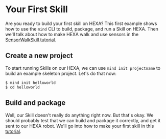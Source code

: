 # Your First Skill

Are you ready to build your first skill on HEXA? This first example shows how to use the `mind` CLI to build, package, and run a Skill on HEXA. Then we'll talk about how to make HEXA walk and use sensors in the [SensorWalkSkill tutorial](/Development/sensorwalktutorial.md).

## Create a new project

To start running Skills on our HEXA, we can use `mind init projectname` to build an example skeleton project. Let's do that now:

```
$ mind init helloworld
$ cd helloworld
```

## Build and package

Well, our Skill doesn't really do anything right now. But that's okay. We should probably test that we can build and package it correctly, and get it sent to our HEXA robot. We'll go into how to make your first skill in this [tutorial](/Development/yourfirstskill.md).

